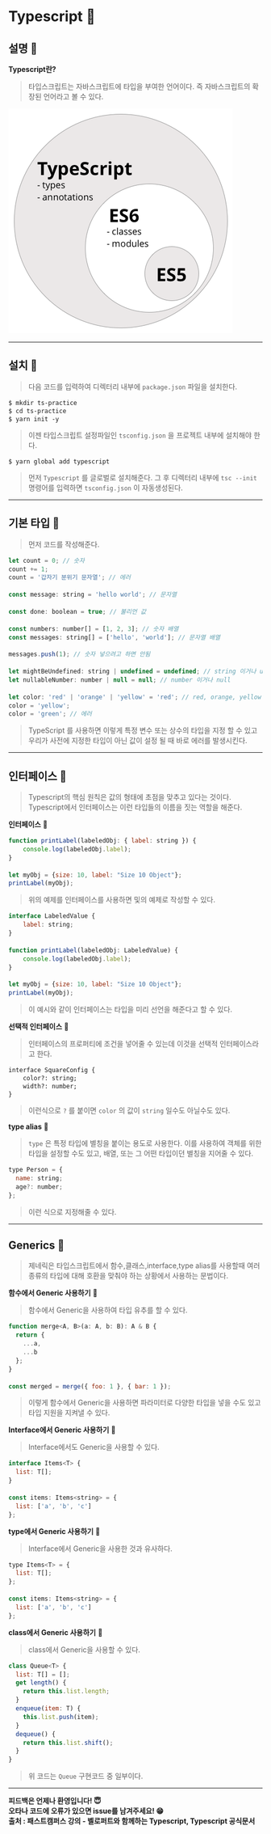 # Typescript 🔎

## 설명 🔎

**Typescript란?**
> 타입스크립트는 자바스크립트에 타입을 부여한 언어이다. 즉 자바스크립트의 확장된 언어라고 볼 수 있다.

![Typescript](./Image/typescript.png)

---

## 설치 🔎
> 다음 코드를 입력하여 디렉터리 내부에 `package.json` 파일을 설치한다.
```
$ mkdir ts-practice
$ cd ts-practice 
$ yarn init -y
```

> 이젠 타입스크립트 설정파일인 `tsconfig.json` 을 프로젝트 내부에 설치해야 한다.
```
$ yarn global add typescript
```
> 먼저 `Typescript` 를 글로벌로 설치해준다. 그 후 디렉터리 내부에 `tsc --init` 명령어를 입력하면  `tsconfig.json` 이 자동생성된다.  

---

## 기본 타입 🔎
> 먼저 코드를 작성해준다.
```javascript
let count = 0; // 숫자
count += 1;
count = '갑자기 분위기 문자열'; // 에러

const message: string = 'hello world'; // 문자열

const done: boolean = true; // 불리언 값

const numbers: number[] = [1, 2, 3]; // 숫자 배열
const messages: string[] = ['hello', 'world']; // 문자열 배열

messages.push(1); // 숫자 넣으려고 하면 안됨

let mightBeUndefined: string | undefined = undefined; // string 이거나 undefined
let nullableNumber: number | null = null; // number 이거나 null 

let color: 'red' | 'orange' | 'yellow' = 'red'; // red, orange, yellow 중 하나
color = 'yellow';
color = 'green'; // 에러
```
> TypeScript 를 사용하면 이렇게 특정 변수 또는 상수의 타입을 지정 할 수 있고 우리가 사전에 지정한 타입이 아닌 값이 설정 될 때 바로 에러를 발생시킨다.

---

## 인터페이스 🔎
> Typescript의 핵심 원칙은 값의 형태에 초점을 맞추고 있다는 것이다. Typescript에서 인터페이스는 이런 타입들의 이름을 짓는 역할을 해준다.

**인터페이스** 🔎
```javascript
function printLabel(labeledObj: { label: string }) {
    console.log(labeledObj.label);
}

let myObj = {size: 10, label: "Size 10 Object"};
printLabel(myObj);
```
> 위의 예제를 인터페이스를 사용하면 및의 예제로 작성할 수 있다.

```javascript
interface LabeledValue {
    label: string;
}

function printLabel(labeledObj: LabeledValue) {
    console.log(labeledObj.label);
}

let myObj = {size: 10, label: "Size 10 Object"};
printLabel(myObj);
```
> 이 예시와 같이 인터페이스는 타입을 미리 선언을 해준다고 할 수 있다.

**선택적 인터페이스** 🔎
> 인터페이스의 프로퍼티에 조건을 넣어줄 수 있는데 이것을 선택적 인터페이스라고 한다.

```
interface SquareConfig {
    color?: string;
    width?: number;
}
```
> 이런식으로 `?` 를 붙이면 `color` 의 값이 `string` 일수도 아닐수도 있다.

**type alias** 🔎
> `type` 은 특정 타입에 별칭을 붙이는 용도로 사용한다. 이를 사용하여 객체를 위한 타입을 설정할 수도 있고, 배열, 또는 그 어떤 타입이던 별칭을 지어줄 수 있다.

```javascript
type Person = {
  name: string;
  age?: number;
};
```
> 이런 식으로 지정해줄 수 있다.

---

## Generics 🔎
> 제네릭은 타입스크립트에서 함수,클래스,interface,type alias를 사용할때 여러 종류의 타입에 대해 호환을 맞춰야 하는 상황에서 사용하는 문법이다.

**함수에서 Generic 사용하기** 🔎
> 함수에서 Generic을 사용하여 타입 유추를 할 수 있다.

```javascript
function merge<A, B>(a: A, b: B): A & B {
  return {
    ...a,
    ...b
  };
}

const merged = merge({ foo: 1 }, { bar: 1 });
```
> 이렇게 함수에서 Generic을 사용하면 파라미터로 다양한 타입을 넣을 수도 있고 타입 지원을 지켜낼 수 있다.

**Interface에서 Generic 사용하기** 🔎
> Interface에서도 Generic을 사용할 수 있다.

```javascript
interface Items<T> {
  list: T[];
}

const items: Items<string> = {
  list: ['a', 'b', 'c']
};
```

**type에서 Generic 사용하기** 🔎
> Interface에서 Generic을 사용한 것과 유사하다.

```javascript
type Items<T> = {
  list: T[];
};

const items: Items<string> = {
  list: ['a', 'b', 'c']
};
```

**class에서 Generic 사용하기** 🔎
> class에서 Generic을 사용할 수 있다.

```javascript
class Queue<T> {
  list: T[] = [];
  get length() {
    return this.list.length;
  }
  enqueue(item: T) {
    this.list.push(item);
  }
  dequeue() {
    return this.list.shift();
  }
}
```
> 위 코드는 `Queue` 구현코드 중 일부이다.

---

**피드백은 언제나 환영입니다! 😇**   
**오타나 코드에 오류가 있으면 issue를 남겨주세요! 😁**   
**출처 : 패스트캠퍼스 강의 - 벨로퍼트와 함께하는 Typescript, Typescript 공식문서**